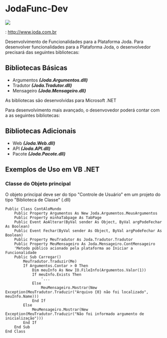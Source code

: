 # JodaFunc-Dev
![](http://www.joda.com.br/images/Joda03.png) 

: <http://www.joda.com.br>

Desenvolvimento de Funcionalidades para a Plataforma Joda.
Para desenvolver funcionalidades para a Plataforma Joda, o desenvolvedor precisará das seguintes bibliotecas:

## Bibliotecas Básicas
- Argumentos 
  ___(Joda.Argumentos.dll)___
- Tradutor 
  ___(Joda.Tradutor.dll)___
- Mensageiro 
  ___(Joda.Mensageiro.dll)___

As bibliotecas são desenvolvidas para Microsoft .NET

Para desenvolvimento mais avançado, o desenvovedor poderá contar com a as seguintes bibliotecas:
## Bibliotecas Adicionais
- Web
  ___(Joda.Web.dll)___
- API
  ___(Joda.API.dll)___
- Pacote
  ___(Joda.Pacote.dll)___

## Exemplos de Uso em VB .NET
### Classe do Objeto principal
O objeto principal deve ser do tipo "Controle de Usuário" em um projeto do tipo "Biblioteca de Classe" (.dll)

```VB
Public Class ContAloMundo
    Public Property Argumentos As New Joda.Argumentos.MeusArgumentos
    Public Property minhaTabpage As TabPage
    Public Event AoAlterar(ByVal sender As Object, ByVal argPodeFechar As Boolean)
    Public Event Fechar(ByVal sender As Object, ByVal argPodeFechar As Boolean)
    Public Property MeuTradutor As Joda.Tradutor.Tradutor
    Public Property MeuMensageiro As Joda.Mensageiro.ContMensageiro
    'Metodo público acionado pela plataforma ao Iniciar a Funcionalidade
    Public Sub Carregar()
        MeuTradutor.Traduzir(Me)
        If Argumentos.Contar > 0 Then
            Dim meuInfo As New IO.FileInfo(Argumentos.Valor(1))
            If meuInfo.Exists Then
                '...
            Else
                MeuMensageiro.Mostrar(New Exception(MeuTradutor.Traduzir("Arquivo {0} não foi localizado", meuInfo.Name)))
            End If
        Else
            MeuMensageiro.Mostrar(New Exception(MeuTradutor.Traduzir("Não foi informado argumento de inicialização")))
        End If
    End Sub
End Class
```

